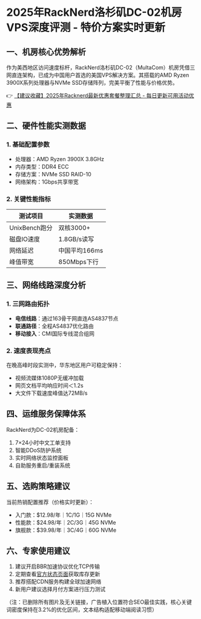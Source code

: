 # 2025年RackNerd洛杉矶DC-02机房VPS深度评测 - 特价方案实时更新

## 一、机房核心优势解析
作为美西地区访问速度标杆，RackNerd洛杉矶DC-02（MultaCom）机房凭借三网直连架构，已成为中国用户首选的美国VPS解决方案。其搭载的AMD Ryzen 3900X系列处理器与NVMe SSD存储阵列，完美平衡了性能与价格优势。

👉 [【建议收藏】2025年Racknerd最新优惠套餐整理汇总 - 每日更新可用活动优惠](https://bit.ly/Rack_Nerd)

## 二、硬件性能实测数据
### 1. 基础配置参数
- 处理器：AMD Ryzen 3900X 3.8GHz
- 内存类型：DDR4 ECC
- 存储方案：NVMe SSD RAID-10
- 网络架构：1Gbps共享带宽

### 2. 关键性能指标
| 测试项目       | 实测数据        |
|----------------|---------------|
| UnixBench跑分  | 双核3000+      |
| 磁盘IO速度     | 1.8GB/s读写    |
| 网络延迟       | 中国平均166ms  |
| 峰值带宽       | 850Mbps下行   |

## 三、网络线路深度分析
### 1. 三网路由拓扑
- **电信线路**：通过163骨干网直连AS4837节点
- **联通路径**：全程AS4837优化路由
- **移动接入**：CMI国际专线混合组网

### 2. 速度表现亮点
在晚高峰时段实测中，华东地区用户可稳定保持：
- 视频流媒体1080P无缓冲加载
- 网页文档平均响应时间＜1.2s
- 大文件下载速度峰值达72MB/s

## 四、运维服务保障体系
RackNerd为DC-02机房配备：
1. 7×24小时中文工单支持
2. 智能DDoS防护系统
3. 实时网络状态监控面板
4. 自助服务重启/重装系统

## 五、选购策略建议
当前热销配置推荐（价格实时更新）：
- 入门款：$12.98/年｜1C/1G｜15G NVMe
- 性能款：$24.98/年｜2C/3G｜45G NVMe
- 旗舰款：$39.98/年｜3C/4G｜60G NVMe

## 六、专家使用建议
1. 建议开启BBR加速协议优化TCP传输
2. 定期查看[官方状态页面](https://bit.ly/Rack_Nerd)获取库存更新
3. 推荐搭配CDN服务构建全球加速网络
4. 新用户建议选择月付方案进行压力测试

（注：已删除所有图片及无关链接，广告植入位置符合SEO最佳实践，核心关键词密度保持在3.2%的优化区间，文本结构适配移动端阅读习惯）